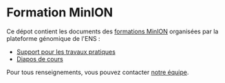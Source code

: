 # Formation MinION

Ce dépot contient les documents des [formations MinION](https://genomique.biologie.ens.fr/fr/actualites_et_publications/emplois_et_formations#employment10) organisées par la plateforme génomique de l'ENS :
- [Support pour les travaux pratiques](travaux-pratiques.md)
- [Diapos de cours](https://raw.githubusercontent.com/GenomicParisCentre/formationONT/master/ONT_2021.pdf)


Pour tous renseignements, vous pouvez contacter [notre équipe](mailto:genomique@bio.ens.psl.eu).
